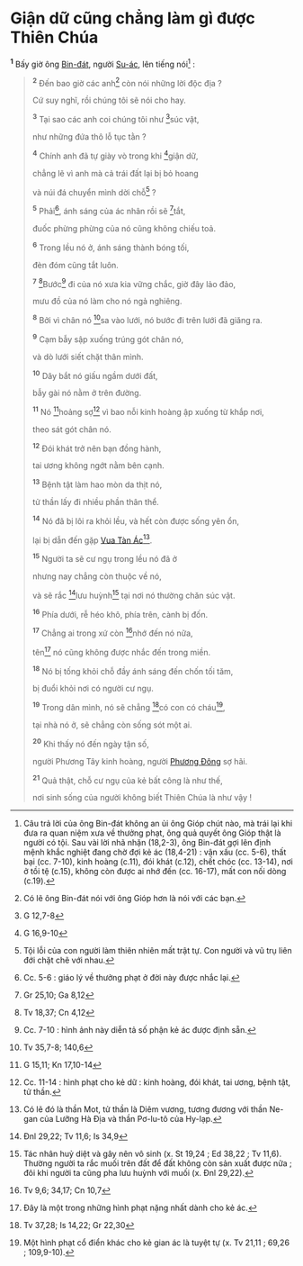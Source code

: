 # Giận dữ cũng chẳng làm gì được Thiên Chúa

<sup><b>1</b></sup> Bấy giờ ông [Bin-đát](), người [Su-ác](), lên tiếng nói[^1-7a6084bc-2db3-4d49-95c7-7c5a9458dddd] :

> <sup><b>2</b></sup> Đến bao giờ các anh[^2-7a6084bc-2db3-4d49-95c7-7c5a9458dddd] còn nói những lời độc địa ?
>
> Cứ suy nghĩ, rồi chúng tôi sẽ nói cho hay.
>
> <sup><b>3</b></sup> Tại sao các anh coi chúng tôi như [^1@-7a6084bc-2db3-4d49-95c7-7c5a9458dddd]súc vật,
>
> như những đứa thô lỗ tục tằn ?
>
> <sup><b>4</b></sup> Chính anh đã tự giày vò trong khi [^2@-7a6084bc-2db3-4d49-95c7-7c5a9458dddd]giận dữ,
>
> chẳng lẽ vì anh mà cả trái đất lại bị bỏ hoang
>
> và núi đá chuyển mình dời chỗ[^3-7a6084bc-2db3-4d49-95c7-7c5a9458dddd] ?
>
> <sup><b>5</b></sup> Phải[^4-7a6084bc-2db3-4d49-95c7-7c5a9458dddd], ánh sáng của ác nhân rồi sẽ [^3@-7a6084bc-2db3-4d49-95c7-7c5a9458dddd]tắt,
>
> đuốc phừng phừng của nó cũng không chiếu toả.
>
> <sup><b>6</b></sup> Trong lều nó ở, ánh sáng thành bóng tối,
>
> đèn đóm cũng tắt luôn.
>
> <sup><b>7</b></sup> [^4@-7a6084bc-2db3-4d49-95c7-7c5a9458dddd]Bước[^5-7a6084bc-2db3-4d49-95c7-7c5a9458dddd] đi của nó xưa kia vững chắc, giờ đây lảo đảo,
>
> mưu đồ của nó làm cho nó ngả nghiêng.
>
> <sup><b>8</b></sup> Bởi vì chân nó [^5@-7a6084bc-2db3-4d49-95c7-7c5a9458dddd]sa vào lưới, nó bước đi trên lưới đã giăng ra.
>
> <sup><b>9</b></sup> Cạm bẫy sập xuống trúng gót chân nó,
>
> và dò lưới siết chặt thân mình.
>
> <sup><b>10</b></sup> Dây bắt nó giấu ngầm dưới đất,
>
> bẫy gài nó nằm ở trên đường.
>
> <sup><b>11</b></sup> Nó [^6@-7a6084bc-2db3-4d49-95c7-7c5a9458dddd]hoảng sợ[^6-7a6084bc-2db3-4d49-95c7-7c5a9458dddd] vì bao nỗi kinh hoàng ập xuống từ khắp nơi,
>
> theo sát gót chân nó.
>
> <sup><b>12</b></sup> Đói khát trở nên bạn đồng hành,
>
> tai ương không ngớt nằm bên cạnh.
>
> <sup><b>13</b></sup> Bệnh tật làm hao mòn da thịt nó,
>
> tử thần lấy đi nhiều phần thân thể.
>
> <sup><b>14</b></sup> Nó đã bị lôi ra khỏi lều, và hết còn được sống yên ổn,
>
> lại bị dẫn đến gặp [Vua Tàn Ác]()[^7-7a6084bc-2db3-4d49-95c7-7c5a9458dddd].
>
> <sup><b>15</b></sup> Người ta sẽ cư ngụ trong lều nó đã ở
>
> nhưng nay chẳng còn thuộc về nó,
>
> và sẽ rắc [^7@-7a6084bc-2db3-4d49-95c7-7c5a9458dddd]lưu huỳnh[^8-7a6084bc-2db3-4d49-95c7-7c5a9458dddd] tại nơi nó thường chăn súc vật.
>
> <sup><b>16</b></sup> Phía dưới, rễ héo khô, phía trên, cành bị đốn.
>
> <sup><b>17</b></sup> Chẳng ai trong xứ còn [^8@-7a6084bc-2db3-4d49-95c7-7c5a9458dddd]nhớ đến nó nữa,
>
> tên[^9-7a6084bc-2db3-4d49-95c7-7c5a9458dddd] nó cũng không được nhắc đến trong miền.
>
> <sup><b>18</b></sup> Nó bị tống khỏi chỗ đầy ánh sáng đến chốn tối tăm,
>
> bị đuổi khỏi nơi có người cư ngụ.
>
> <sup><b>19</b></sup> Trong dân mình, nó sẽ chẳng [^9@-7a6084bc-2db3-4d49-95c7-7c5a9458dddd]có con có cháu[^10-7a6084bc-2db3-4d49-95c7-7c5a9458dddd],
>
> tại nhà nó ở, sẽ chẳng còn sống sót một ai.
>
> <sup><b>20</b></sup> Khi thấy nó đến ngày tận số,
>
> người Phương Tây kinh hoàng, người [Phương Đông]() sợ hãi.
>
> <sup><b>21</b></sup> Quả thật, chỗ cư ngụ của kẻ bất công là như thế,
>
> nơi sinh sống của người không biết Thiên Chúa là như vậy !

[^1-7a6084bc-2db3-4d49-95c7-7c5a9458dddd]: Câu trả lời của ông Bin-đát không an ủi ông Gióp chút nào, mà trái lại khi đưa ra quan niệm xưa về thưởng phạt, ông quả quyết ông Gióp thật là người có tội. Sau vài lời nhã nhặn (18,2-3), ông Bin-đát gợi lên định mệnh khắc nghiệt đang chờ đợi kẻ ác (18,4-21) : vận xấu (cc. 5-6), thất bại (cc. 7-10), kinh hoàng (c.11), đói khát (c.12), chết chóc (cc. 13-14), nơi ở tồi tệ (c.15), không còn được ai nhớ đến (cc. 16-17), mất con nối dòng (c.19).

[^2-7a6084bc-2db3-4d49-95c7-7c5a9458dddd]: Có lẽ ông Bin-đát nói với ông Gióp hơn là nói với các bạn.

[^3-7a6084bc-2db3-4d49-95c7-7c5a9458dddd]: Tội lỗi của con người làm thiên nhiên mất trật tự. Con người và vũ trụ liên đới chặt chẽ với nhau.

[^4-7a6084bc-2db3-4d49-95c7-7c5a9458dddd]: Cc. 5-6 : giáo lý về thưởng phạt ở đời này được nhắc lại.

[^5-7a6084bc-2db3-4d49-95c7-7c5a9458dddd]: Cc. 7-10 : hình ảnh này diễn tả số phận kẻ ác được định sẵn.

[^6-7a6084bc-2db3-4d49-95c7-7c5a9458dddd]: Cc. 11-14 : hình phạt cho kẻ dữ : kinh hoàng, đói khát, tai ương, bệnh tật, tử thần.

[^7-7a6084bc-2db3-4d49-95c7-7c5a9458dddd]: Có lẽ đó là thần Mot, tử thần là Diêm vương, tương đương với thần Ne-gan của Lưỡng Hà Địa và thần Pơ-lu-tô của Hy-lạp.

[^8-7a6084bc-2db3-4d49-95c7-7c5a9458dddd]: Tác nhân huỷ diệt và gây nên vô sinh (x. St 19,24 ; Ed 38,22 ; Tv 11,6). Thường người ta rắc muối trên đất để đất không còn sản xuất được nữa ; đôi khi người ta cũng pha lưu huỳnh với muối (x. Đnl 29,22).

[^9-7a6084bc-2db3-4d49-95c7-7c5a9458dddd]: Đây là một trong những hình phạt nặng nhất dành cho kẻ ác.

[^10-7a6084bc-2db3-4d49-95c7-7c5a9458dddd]: Một hình phạt cổ điển khác cho kẻ gian ác là tuyệt tự (x. Tv 21,11 ; 69,26 ; 109,9-10).

[^1@-7a6084bc-2db3-4d49-95c7-7c5a9458dddd]: G 12,7-8

[^2@-7a6084bc-2db3-4d49-95c7-7c5a9458dddd]: G 16,9-10

[^3@-7a6084bc-2db3-4d49-95c7-7c5a9458dddd]: Gr 25,10; Ga 8,12

[^4@-7a6084bc-2db3-4d49-95c7-7c5a9458dddd]: Tv 18,37; Cn 4,12

[^5@-7a6084bc-2db3-4d49-95c7-7c5a9458dddd]: Tv 35,7-8; 140,6

[^6@-7a6084bc-2db3-4d49-95c7-7c5a9458dddd]: G 15,11; Kn 17,10-14

[^7@-7a6084bc-2db3-4d49-95c7-7c5a9458dddd]: Đnl 29,22; Tv 11,6; Is 34,9

[^8@-7a6084bc-2db3-4d49-95c7-7c5a9458dddd]: Tv 9,6; 34,17; Cn 10,7

[^9@-7a6084bc-2db3-4d49-95c7-7c5a9458dddd]: Tv 37,28; Is 14,22; Gr 22,30
